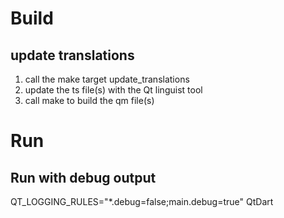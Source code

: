 # Build
## update translations
1. call the make target update_translations
2. update the ts file(s) with the Qt linguist tool
3. call make to build the qm file(s)
# Run
## Run with debug output
QT_LOGGING_RULES="*.debug=false;main.debug=true" QtDart
